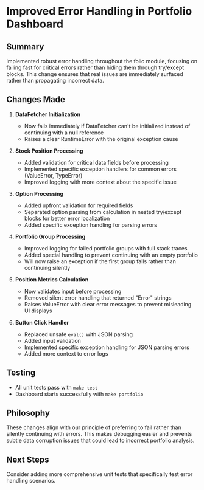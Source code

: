 # Improved Error Handling in Portfolio Dashboard

## Summary
Implemented robust error handling throughout the folio module, focusing on failing fast for critical errors rather than hiding them through try/except blocks. This change ensures that real issues are immediately surfaced rather than propagating incorrect data.

## Changes Made

1. **DataFetcher Initialization**
   - Now fails immediately if DataFetcher can't be initialized instead of continuing with a null reference
   - Raises a clear RuntimeError with the original exception cause

2. **Stock Position Processing**
   - Added validation for critical data fields before processing
   - Implemented specific exception handlers for common errors (ValueError, TypeError)
   - Improved logging with more context about the specific issue

3. **Option Processing**
   - Added upfront validation for required fields
   - Separated option parsing from calculation in nested try/except blocks for better error localization
   - Added specific exception handling for parsing errors

4. **Portfolio Group Processing**
   - Improved logging for failed portfolio groups with full stack traces
   - Added special handling to prevent continuing with an empty portfolio
   - Will now raise an exception if the first group fails rather than continuing silently

5. **Position Metrics Calculation**
   - Now validates input before processing
   - Removed silent error handling that returned "Error" strings
   - Raises ValueError with clear error messages to prevent misleading UI displays

6. **Button Click Handler**
   - Replaced unsafe `eval()` with JSON parsing
   - Added input validation
   - Implemented specific exception handling for JSON parsing errors
   - Added more context to error logs

## Testing
- All unit tests pass with `make test`
- Dashboard starts successfully with `make portfolio`

## Philosophy
These changes align with our principle of preferring to fail rather than silently continuing with errors. This makes debugging easier and prevents subtle data corruption issues that could lead to incorrect portfolio analysis.

## Next Steps
Consider adding more comprehensive unit tests that specifically test error handling scenarios. 